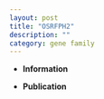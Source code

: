 ```yaml
---
layout: post
title: "OSRFPH2"
description: ""
category: gene family
---
```


* **Information**  

* **Publication**  


